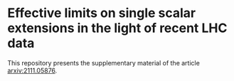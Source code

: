# Effective limits on single scalar extensions in the light of recent LHC data

This repository presents the supplementary material of the article [arxiv:2111.05876](https://arxiv.org/abs/2111.05876).

